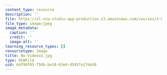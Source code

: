 ```yaml
---
content_type: resource
description: ''
file: https://ol-ocw-studio-app-production.s3.amazonaws.com/courses/3-021j-introduction-to-modeling-and-simulation-spring-2012/64f9df05f50bbe1063e4d591fe17de50_No-Videov2.jpg
file_type: image/jpeg
image_metadata:
  caption: ''
  credit: ''
  image-alt: ''
learning_resource_types: []
resourcetype: Image
title: No-Videov2.jpg
type: OCWFile
uid: 64f9df05-f50b-be10-63e4-d591fe17de50
---
```


